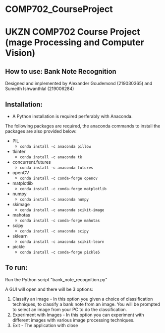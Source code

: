 # COMP702_CourseProject
# UKZN COMP702 Course Project (mage Processing and Computer Vision)

## How to use: Bank Note Recognition 

Designed and implemented by Alexander Goudemond (219030365) and Sumeith Ishwanthlal (219006284)

## Installation:
  - A Python installation is required perferably with Anaconda.
  
  The following packages are required, the anaconda commands to install the packages are also provided below:
  - PIL                 
    - `conda install -c anaconda pillow`
  - tkinter
    - `conda install -c anaconda tk`
  - concurrent.futures
    - `conda install -c anaconda futures`
  - openCV
    - `conda install -c conda-forge opencv`
  - matplotlib
    - `conda install -c conda-forge matplotlib `
  - numpy
    - `conda install -c anaconda numpy`
  - skimage
    - `conda install -c anaconda scikit-image`
  - mahotas
    - `conda install -c conda-forge mahotas`
  - scipy
    - `conda install -c anaconda scipy`
  - sklearn
    - `conda install -c anaconda scikit-learn`
  - pickle
    - `conda install -c conda-forge pickle5`


## To run:
  Run the Python script "bank_note_recognition.py"

  A GUI will open and there will be 3 options:
  1. Classify an image
    - In this option you given a choice of classification techniques, to classify a bank note from an image. You will be prompted to select an image from your PC to do the classification.
  2.  Experiment with Images
    - In this option you can experiment with different images with various image processing techniques.
  3. Exit
    - The application with close
  
	
